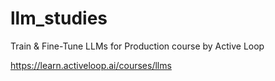 # llm_studies
Train & Fine-Tune LLMs for Production course by Active Loop

https://learn.activeloop.ai/courses/llms
